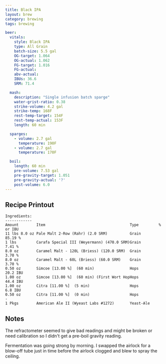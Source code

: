 ```yaml
---
title: Black IPA
layout: brew
category: brewing
tags: brewing

beer:
  vitals:
    style: Black IPA
    type: All Grain
    batch-size: 5.5 gal
    OG-target: 1.064
    OG-actual: 1.062
    FG-target: 1.016
    FG-actual:
    abv-actual:
    IBUs: 36.6
    SRM: 71.4

  mash:
    description: "Single infusion batch sparge"
    water-grist-ratio: 0.38
    strike-volume: 4.2 gal
    strike-temp: 168F
    rest-temp-target: 154F
    rest-temp-actual: 153F
    length: 60 min

  sparges:
    - volume: 2.7 gal
      temperature: 190F
    - volume: 2.7 gal
      temperature: 170F

  boil:
    length: 60 min
    pre-volume: 7.53 gal
    pre-gravity-target: 1.051
    pre-gravity-actual: '?'
    post-volume: 6.0
---
```


## Recipe Printout

    Ingredients:
    ------------
    Amount        Item                                      Type         % or IBU
    11 lbs 8.0 oz Pale Malt 2-Row (Rahr) (2.0 SRM)          Grain        85.19 %
    1 lbs         Carafa Special III (Weyermann) (470.0 SRM)Grain        7.41 %
    8.0 oz        Caramel Malt - 120L (Briess) (120.0 SRM)  Grain        3.70 %
    8.0 oz        Caramel Malt - 60L (Briess) (60.0 SRM)    Grain        3.70 %
    0.50 oz       Simcoe [13.00 %]  (60 min)                Hops         20.2 IBU
    1.00 oz       Simcoe [13.00 %]  (60 min) (First Wort HopHops         44.4 IBU
    1.00 oz       Citra [11.00 %]  (5 min)                  Hops         6.8 IBU
    0.50 oz       Citra [11.00 %]  (0 min)                  Hops          -
    1 Pkgs        American Ale II (Wyeast Labs #1272)       Yeast-Ale

## Notes

The refractometer seemed to give bad readings and might be broken or need
calibration so I didn't get a pre-boil gravity reading.

Fermentation was going strong by morning. I swapped the airlock for a blow-off
tube just in time before the airlock clogged and blew to spray the ceiling.
